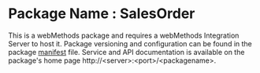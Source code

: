 # Package Name : SalesOrder
This is a webMethods package and requires a webMethods Integration Server to host it. Package versioning and configuration can be found in the package [manifest](./SalesOrder/manifest.v3) file. Service and API documentation is available on the package's home page http://&lt;server&gt;:&lt;port&gt;/&lt;packagename>.
